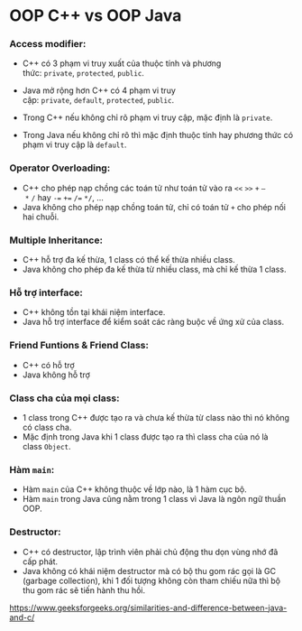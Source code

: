 # OOP C++ vs OOP  Java

### **Access modifier:**

- C++ có 3 phạm vi truy xuất của thuộc tính và phương thức: `private`, `protected`, `public`.
- Java mở rộng hơn C++ có 4 phạm vi truy cập: `private`, `default`, `protected`, `public`.

- Trong C++ nếu không chỉ rõ phạm vi truy cập, mặc định là `private`.
- Trong Java nếu không chỉ rõ thì mặc định thuộc tính hay phương thức có phạm vi truy cập là `default`.

### **Operator Overloading:**

- C++ cho phép nạp chồng các toán tử như toán tử vào ra `<<` `>>` `+` `–` `*` `/` hay `-=` `+=` `/=` `*/`, ...
- Java không cho phép nạp chồng toán tử, chỉ có toán tử `+` cho phép nối hai chuỗi.

### **Multiple Inheritance:**

- C++ hỗ trợ đa kế thừa, 1 class có thể kế thừa nhiều class.
- Java không cho phép đa kế thừa từ nhiều class, mà chỉ kế thừa 1 class.

### **Hỗ trợ interface:**

- C++ không tồn tại khái niệm interface.
- Java hỗ trợ interface để kiểm soát các ràng buộc về ứng xử của class.

### **Friend Funtions & Friend Class:**

- C++ có hỗ trợ
- Java không hỗ trợ

### Class cha của mọi class:

- 1 class trong C++ được tạo ra và chưa kế thừa từ class nào thì nó không có class cha.
- Mặc định trong Java khi 1 class được tạo ra thì class cha của nó là class `Object`.

### Hàm `main`:

- Hàm `main` của C++ không thuộc về lớp nào, là 1 hàm cục bộ.
- Hàm `main` trong Java cũng nằm trong 1 class vì Java là ngôn ngữ thuần OOP.

### Destructor:

- C++ có destructor, lập trình viên phải chủ động thu dọn vùng nhớ đã cấp phát.
- Java không có khái niệm destructor mà có bộ thu gom rác gọi là GC (garbage collection), khi 1 đối tượng không còn tham chiếu nữa thì bộ thu gom rác sẽ tiến hành thu hồi.

https://www.geeksforgeeks.org/similarities-and-difference-between-java-and-c/
